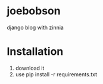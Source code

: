 joebobson
=========

django blog with zinnia

Installation
============
1. download it
2. use pip install -r requirements.txt
